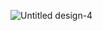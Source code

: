 
![Untitled design-4](https://github.com/khushipatel04/Login-SignUp-Food-App-UI-React-Native/assets/98440458/2c3bb943-e7cc-43d5-9e11-68259ec40c40)
